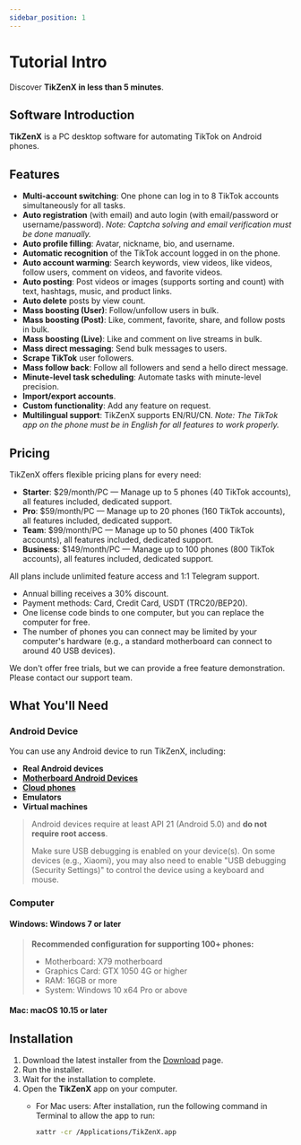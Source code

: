 ```yaml
---
sidebar_position: 1
---
```


# Tutorial Intro

Discover **TikZenX in less than 5 minutes**.

## Software Introduction

**TikZenX** is a PC desktop software for automating TikTok on Android phones.

## Features

- **Multi-account switching**: One phone can log in to 8 TikTok accounts simultaneously for all tasks.
- **Auto registration** (with email) and auto login (with email/password or username/password). *Note: Captcha solving and email verification must be done manually.*
- **Auto profile filling**: Avatar, nickname, bio, and username.
- **Automatic recognition** of the TikTok account logged in on the phone.
- **Auto account warming**: Search keywords, view videos, like videos, follow users, comment on videos, and favorite videos.
- **Auto posting**: Post videos or images (supports sorting and count) with text, hashtags, music, and product links.
- **Auto delete** posts by view count.
- **Mass boosting (User)**: Follow/unfollow users in bulk.
- **Mass boosting (Post)**: Like, comment, favorite, share, and follow posts in bulk.
- **Mass boosting (Live)**: Like and comment on live streams in bulk.
- **Mass direct messaging**: Send bulk messages to users.
- **Scrape TikTok** user followers.
- **Mass follow back**: Follow all followers and send a hello direct message.
- **Minute-level task scheduling**: Automate tasks with minute-level precision.
- **Import/export accounts**.
- **Custom functionality**: Add any feature on request.
- **Multilingual support**: TikZenX supports EN/RU/CN. *Note: The TikTok app on the phone must be in English for all features to work properly.*

## Pricing

TikZenX offers flexible pricing plans for every need:

- **Starter**: $29/month/PC — Manage up to 5 phones (40 TikTok accounts), all features included, dedicated support.
- **Pro**: $59/month/PC — Manage up to 20 phones (160 TikTok accounts), all features included, dedicated support.
- **Team**: $99/month/PC — Manage up to 50 phones (400 TikTok accounts), all features included, dedicated support.
- **Business**: $149/month/PC — Manage up to 100 phones (800 TikTok accounts), all features included, dedicated support.

All plans include unlimited feature access and 1:1 Telegram support.

- Annual billing receives a 30% discount.
- Payment methods: Card, Credit Card, USDT (TRC20/BEP20).
- One license code binds to one computer, but you can replace the computer for free.
- The number of phones you can connect may be limited by your computer's hardware (e.g., a standard motherboard can connect to around 40 USB devices).

We don't offer free trials, but we can provide a free feature demonstration. Please contact our support team.

## What You'll Need

### Android Device

You can use any Android device to run TikZenX, including:

- **Real Android devices**
- **[Motherboard Android Devices](http://www.niaozun.shop?cid=934ec2fe)**
- **[Cloud phones](https://www.geelark.cn?invite_code=XHY6a8)**
- **Emulators**
- **Virtual machines**

> Android devices require at least API 21 (Android 5.0) and **do not require root access**.
>
> Make sure USB debugging is enabled on your device(s).
> On some devices (e.g., Xiaomi), you may also need to enable "USB debugging (Security Settings)" to control the device using a keyboard and mouse.

### Computer

#### Windows: Windows 7 or later

> **Recommended configuration for supporting 100+ phones:**
>
> - Motherboard: X79 motherboard
> - Graphics Card: GTX 1050 4G or higher
> - RAM: 16GB or more
> - System: Windows 10 x64 Pro or above

#### Mac: macOS 10.15 or later

## Installation

1. Download the latest installer from the [Download](https://tikmatrix.com/Download) page.
2. Run the installer.
3. Wait for the installation to complete.
4. Open the **TikZenX** app on your computer.
   - For Mac users: After installation, run the following command in Terminal to allow the app to run:

     ```bash
     xattr -cr /Applications/TikZenX.app
     ```
